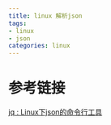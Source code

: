 ```yaml
---
title: linux 解析json
tags:
- linux 
- json
categories: linux 
---
```

# 参考链接
[jq : Linux下json的命令行工具](http://blog.chinaunix.net/uid-24774106-id-3830242.html)
